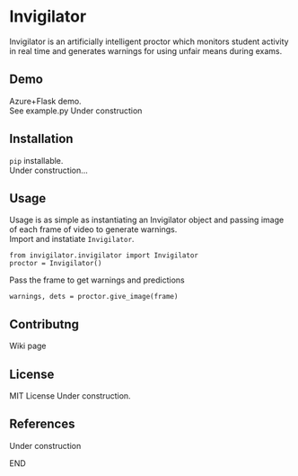 # Invigilator
Invigilator is an artificially intelligent proctor which monitors student activity in real time and generates warnings for using unfair means during exams.

## Demo
Azure+Flask demo.\
See example.py
Under construction

## Installation
`pip` installable.\
Under construction...

## Usage
Usage is as simple as instantiating an Invigilator object and passing image of each frame of video to generate warnings.\
Import and instatiate `Invigilator`.
```
from invigilator.invigilator import Invigilator
proctor = Invigilator()
```
Pass the frame to get warnings and predictions
```
warnings, dets = proctor.give_image(frame)
```

## Contributng
Wiki page

## License
MIT License
Under construction.

## References
Under construction

END

